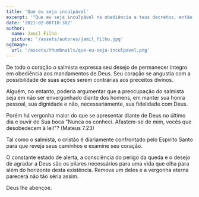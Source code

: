 ```yaml
---
title: 'Que eu seja inculpável'
excerpt: '"Que eu seja inculpável na obediência a teus decretos; então jamais serei envergonhado" (Salmo 119.80)'
date: '2021-02-08T10:30Z'
author:
  name: Jamil Filho
  picture: '/assets/autores/jamil_filho.jpg'
ogImage:
  url: '/assets/thumbnails/que-eu-seja-inculpavel.png'
---
```


De todo o coração o salmista expressa seu desejo de permanecer íntegro em obediência aos mandamentos de Deus. Seu coração se angustia com a possibilidade de suas ações serem contrárias aos preceitos divinos.

Alguém, no entanto, poderia argumentar que a preocupação do salmista seja em não ser envergonhado diante dos homens, em manter sua honra pessoal, sua dignidade e não, necessariamente, sua fidelidade com Deus.

Porém há vergonha maior do que se apresentar diante de Deus no último dia e ouvir de Sua boca "Nunca os conheci. Afastem-se de mim, vocês que desobedecem à lei!"? (Mateus 7.23)

Tal como o salmista, o cristão é diariamente confrontado pelo Espírito Santo para que reveja seus caminhos e examine seu coração.

O constante estado de alerta, a consciência do perigo da queda e o desejo de agradar a Deus são os pilares necessários para uma vida que olha para além do horizonte desta existência. Remova um deles e a vergonha eterna parecerá não tão séria assim.

Deus lhe abençoe.